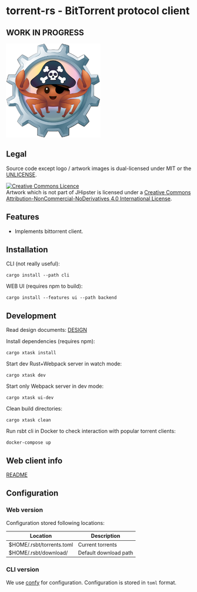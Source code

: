 # torrent-rs - BitTorrent protocol client

## WORK IN PROGRESS

<img alt="RSBT" src="frontend/www/src/main/webapp/content/images/rsbt_mascot.svg" width="256px" height="256px">

## Legal

Source code except logo / artwork images is dual-licensed under MIT or the [UNLICENSE](http://unlicense.org/).

<a rel="license" href="http://creativecommons.org/licenses/by-nc-nd/4.0/"><img alt="Creative Commons Licence" style="border-width:0" src="https://i.creativecommons.org/l/by-nc-nd/4.0/88x31.png" /></a><br />Artwork which is not part of JHipster is licensed under a <a rel="license" href="http://creativecommons.org/licenses/by-nc-nd/4.0/">Creative Commons Attribution-NonCommercial-NoDerivatives 4.0 International License</a>.

## Features

- Implements bittorrent client.

## Installation

CLI (not really useful):

    cargo install --path cli

WEB UI (requires npm to build):

    cargo install --features ui --path backend

## Development

Read design documents: [DESIGN](DESIGN.md)

Install dependencies (requires npm):

    cargo xtask install

Start dev Rust+Webpack server in watch mode:

    cargo xtask dev

Start only Webpack server in dev mode:

    cargo xtask ui-dev

Clean build directories:

    cargo xtask clean

Run rsbt cli in Docker to check interaction with popular torrent clients:

    docker-compose up

## Web client info

[README](backend/README.md)

## Configuration

### Web version

Configuration stored following locations:

| Location                  | Description           |
|---------------------------|-----------------------|
| $HOME/.rsbt/torrents.toml | Current torrents      |
| $HOME/.rsbt/download/     | Default download path |

### CLI version

We use [confy](https://docs.rs/confy) for configuration. Configuration is stored in `toml` format.

